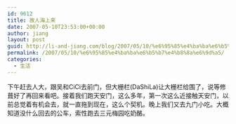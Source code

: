```yaml
---
id: 9612
title: 故人海上来
date: 2007-05-10T23:53:00+00:00
author: jiang
layout: post
guid: http://li-and-jiang.com/blog/2007/05/10/%e6%95%85%e4%ba%ba%e6%b5%b7%e4%b8%8a%e6%9d%a5/
permalink: /2007/05/10/%e6%95%85%e4%ba%ba%e6%b5%b7%e4%b8%8a%e6%9d%a5/
categories:
  - 生活
---
```

下午赶去人大，跟吴和CiCi去前门，但大栅栏(DaShiLa)让大栅栏给围了，说等修葺好了再回来看吧。接着我们跑天安门，这么多年，第一次这么近接触天安门，以前总觉着有机会去，就一直拖到现在，这么个契机。晚上我们又去九门小吃。大概知道没什么回去的公车，索性跑去三元梅园吃奶酪。